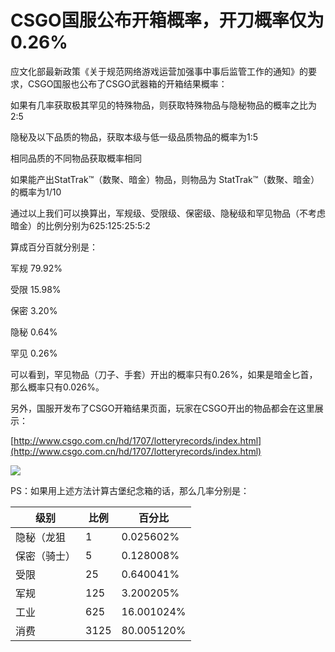 # CSGO国服公布开箱概率，开刀概率仅为0.26%

应文化部最新政策《关于规范网络游戏运营加强事中事后监管工作的通知》的要求，CSGO国服也公布了CSGO武器箱的开箱结果概率：

如果有几率获取极其罕见的特殊物品，则获取特殊物品与隐秘物品的概率之比为2:5

隐秘及以下品质的物品，获取本级与低一级品质物品的概率为1:5

相同品质的不同物品获取概率相同

如果能产出StatTrak™（数聚、暗金）物品，则物品为 StatTrak™（数聚、暗金）的概率为1/10

通过以上我们可以换算出，军规级、受限级、保密级、隐秘级和罕见物品（不考虑暗金）的比例分别为625:125:25:5:2

算成百分百就分别是：

军规 79.92%

受限 15.98%

保密 3.20%

隐秘 0.64%

罕见 0.26%

可以看到，罕见物品（刀子、手套）开出的概率只有0.26%，如果是暗金匕首，那么概率只有0.026%。

另外，国服开发布了CSGO开箱结果页面，玩家在CSGO开出的物品都会在这里展示：

[http://www.csgo.com.cn/hd/1707/lotteryrecords/index.html](http://www.csgo.com.cn/hd/1707/lotteryrecords/index.html)

![](https://www.dota2sites.com/media/images/blog/csgobfb1.jpg)

PS：如果用上述方法计算古堡纪念箱的话，那么几率分别是：

| 级别 | 比例 | 百分比 |
| --- | --- | --- |
| 隐秘（龙狙 | 1 | 0.025602% |
| 保密（骑士） | 5 | 0.128008% |
| 受限 | 25 | 0.640041% |
| 军规 | 125 | 3.200205% |
| 工业 | 625 | 16.001024% |
| 消费 | 3125 | 80.005120% |




